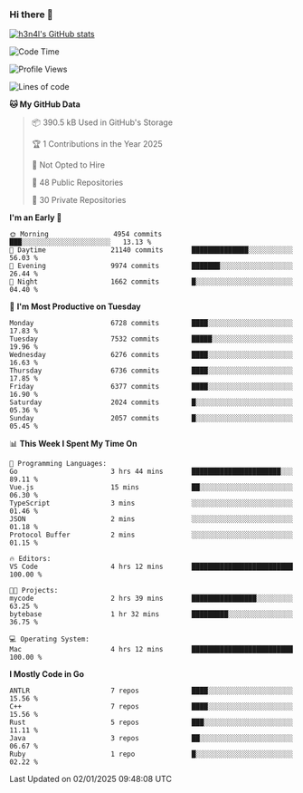 ### Hi there 👋

[![h3n4l's GitHub stats](https://github-readme-stats.vercel.app/api?username=h3n4l&count_private=true&show_icons=true&theme=radical)](https://github.com/h3n4l/github-readme-stats)

<!--START_SECTION:waka-->
![Code Time](http://img.shields.io/badge/Code%20Time-2%2C037%20hrs%2055%20mins-blue)

![Profile Views](http://img.shields.io/badge/Profile%20Views-0-blue)

![Lines of code](https://img.shields.io/badge/From%20Hello%20World%20I%27ve%20Written-15.1%20million%20lines%20of%20code-blue)

**🐱 My GitHub Data** 

> 📦 390.5 kB Used in GitHub's Storage 
 > 
> 🏆 1 Contributions in the Year 2025
 > 
> 🚫 Not Opted to Hire
 > 
> 📜 48 Public Repositories 
 > 
> 🔑 30 Private Repositories 
 > 
**I'm an Early 🐤** 

```text
🌞 Morning                4954 commits        ███░░░░░░░░░░░░░░░░░░░░░░   13.13 % 
🌆 Daytime                21140 commits       ██████████████░░░░░░░░░░░   56.03 % 
🌃 Evening                9974 commits        ███████░░░░░░░░░░░░░░░░░░   26.44 % 
🌙 Night                  1662 commits        █░░░░░░░░░░░░░░░░░░░░░░░░   04.40 % 
```
📅 **I'm Most Productive on Tuesday** 

```text
Monday                   6728 commits        ████░░░░░░░░░░░░░░░░░░░░░   17.83 % 
Tuesday                  7532 commits        █████░░░░░░░░░░░░░░░░░░░░   19.96 % 
Wednesday                6276 commits        ████░░░░░░░░░░░░░░░░░░░░░   16.63 % 
Thursday                 6736 commits        ████░░░░░░░░░░░░░░░░░░░░░   17.85 % 
Friday                   6377 commits        ████░░░░░░░░░░░░░░░░░░░░░   16.90 % 
Saturday                 2024 commits        █░░░░░░░░░░░░░░░░░░░░░░░░   05.36 % 
Sunday                   2057 commits        █░░░░░░░░░░░░░░░░░░░░░░░░   05.45 % 
```


📊 **This Week I Spent My Time On** 

```text
💬 Programming Languages: 
Go                       3 hrs 44 mins       ██████████████████████░░░   89.11 % 
Vue.js                   15 mins             ██░░░░░░░░░░░░░░░░░░░░░░░   06.30 % 
TypeScript               3 mins              ░░░░░░░░░░░░░░░░░░░░░░░░░   01.46 % 
JSON                     2 mins              ░░░░░░░░░░░░░░░░░░░░░░░░░   01.18 % 
Protocol Buffer          2 mins              ░░░░░░░░░░░░░░░░░░░░░░░░░   01.15 % 

🔥 Editors: 
VS Code                  4 hrs 12 mins       █████████████████████████   100.00 % 

🐱‍💻 Projects: 
mycode                   2 hrs 39 mins       ████████████████░░░░░░░░░   63.25 % 
bytebase                 1 hr 32 mins        █████████░░░░░░░░░░░░░░░░   36.75 % 

💻 Operating System: 
Mac                      4 hrs 12 mins       █████████████████████████   100.00 % 
```

**I Mostly Code in Go** 

```text
ANTLR                    7 repos             ████░░░░░░░░░░░░░░░░░░░░░   15.56 % 
C++                      7 repos             ████░░░░░░░░░░░░░░░░░░░░░   15.56 % 
Rust                     5 repos             ███░░░░░░░░░░░░░░░░░░░░░░   11.11 % 
Java                     3 repos             ██░░░░░░░░░░░░░░░░░░░░░░░   06.67 % 
Ruby                     1 repo              █░░░░░░░░░░░░░░░░░░░░░░░░   02.22 % 
```




 Last Updated on 02/01/2025 09:48:08 UTC
<!--END_SECTION:waka-->

